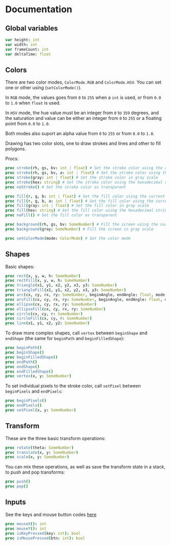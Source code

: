 # Documentation

## Global variables
```nim
var height: int
var width: int
var frameCount: int
var deltaTime: float
```

## Colors
There are two color modes, `ColorMode.RGB` and `ColorMode.HSV`. You can set one or other using (`setColorMode()`).

In `RGB` mode, the values goes from `0` to `255` when a `int` is used, or from `0.0` to `1.0` when `float` is used.

In `HSV` mode, the hue value must be an integer from `0` to `359` degrees, and the saturation and value can be either an integer from `0` to `255` or a floating point from `0.0` to `1.0`.

Both modes also suport an alpha value from `0` to `255` or from `0.0` to `1.0`.

Drawing has two color slots, one to draw strokes and lines and other to fill polygons.

Procs:

```nim
proc stroke(rh, gs, bv: int | float) # Set the stroke color using the current color mode
proc stroke(rh, gs, bv, a: int | float) # Set the stroke color using the current color mode
proc stroke(gray: int | float) # Set the stroke color in gray scale
proc stroke(hex: string) # Set the stroke color using the hexadecimal string
proc noStroke() # Set the stroke color as transparent

proc fill(r, g, b: int | float) # Set the fill color using the current color mode
proc fill(r, g, b, a: int | float) # Set the fill color using the current color mode
proc fill(gray: int | float) # Set the fill color in gray scale
proc fill(hex: string) # Set the fill color using the hexadecimal string
proc noFill() # Set the fill color as transparent

proc background(rh, gs, bv: SomeNumber) # Fill the screen using the current color mode
proc background(gray: SomeNumber) # Fill the screen in gray scale

proc setColorMode(mode: ColorMode) # Set the color mode
```

## Shapes
Basic shapes:
```nim
proc rect(x, y, w, h: SomeNumber)
proc rectFill(x, y, w, h: SomeNumber)
proc triangle(x1, y1, x2, y2, x3, y3: SomeNumber)
proc triangleFill(x1, y1, x2, y2, x3, y3: SomeNumber)
proc arc(cx, cy, rx, ry: SomeNumber, beginAngle, endAngle: float, mode: ArcMode = Open)
proc arcFill(cx, cy, rx, ry: SomeNumber, beginAngle, endAngle: float, mode: ArcMode = Open)
proc ellipse(cx, cy, rx, ry: SomeNumber)
proc ellipseFill(cx, cy, rx, ry: SomeNumber)
proc circle(cx, cy, r: SomeNumber)
proc circleFill(cx, cy, r: SomeNumber)
proc line(x1, y1, x2, y2: SomeNumber)
```

To draw more complex shapes, call `vertex` between `beginShape` and `endShape` (the same for `beginPath` and `beginFilledShape`): 
```nim
proc beginPath()
proc beginShape()
proc beginFilledShape()
proc endPath()
proc endShape()
proc endFilledShape()
proc vertex(x, y: SomeNumber)
```

To set individual pixels to the stroke color, call `setPixel` between `beginPixels` and `endPixels`:
```nim
proc beginPixels()
proc endPixels()
proc setPixel(x, y: SomeNumber)
```

## Transform
These are the three basic transform operations:
```nim
proc rotate(theta: SomeNumber)
proc translate(x, y: SomeNumber)
proc scale(x, y: SomeNumber)
```

You can mix these operations, as well as save the transform state in a stack, to push and pop transforms:
```nim
proc push()
proc pop()
```

## Inputs
See the keys and mouse button codes [here](src/drawim/constants/keycodes.nim)

```nim
proc mouseX(): int
proc mouseY(): int
proc isKeyPressed(key: int): bool
proc isMousePressed(btn: int): bool
```